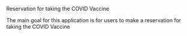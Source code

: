 Reservation for taking the COVID Vaccine

The main goal for this application is for users to make a reservation for taking the COVID Vaccine


